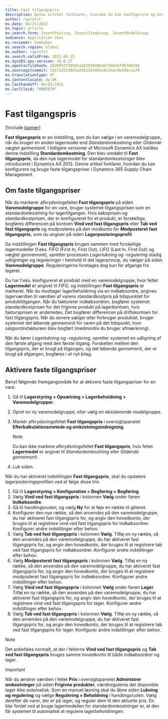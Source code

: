 ```yaml
---
title: Fast tilgangspris
description: Denne artikel forklarer, hvordan du kan konfigurere og bruge faste tilgangspriser i Microsoft Dynamics 365 Supply Chain Management.
author: raprofit
ms.date: 04/25/2022
ms.topic: article
ms.search.form: InventPosting, InventItemGroup, InventModelGroup
audience: Application User
ms.reviewer: kamaybac
ms.search.region: Global
ms.author: raprofit
ms.search.validFrom: 2022-04-25
ms.dyn365.ops.version: 10.0.27
ms.openlocfilehash: 2630952f395d1a18202698b4d73b67ef4b760194
ms.sourcegitcommit: 52b7225350daa29b1263d8e29c54ac9e20bcca70
ms.translationtype: HT
ms.contentlocale: da-DK
ms.lasthandoff: 06/03/2022
ms.locfileid: "8907574"
---
```

# <a name="fixed-receipt-price"></a>Fast tilgangspris

[!include [banner](../includes/banner.md)]

**Fast tilgangspris** er en indstilling, som du kan vælge i en varemodelgruppe, når du bruger en anden lagermodel end *Standardomkostning* eller *Glidende vægtet gennemsnit*. I tidligere versioner af Microsoft Dynamics AX kaldtes denne indstilling **Standardomkostning**. Den blev omdøbt til **Fast tilgangspris**, da den nye lagermodel for standardomkostninger blev introduceret i Dynamics AX 2012. Denne artikel forklarer, hvordan du kan konfigurere og bruge faste tilgangspriser i Dynamics 365 Supply Chain Management.

## <a name="about-fixed-receipt-prices"></a>Om faste tilgangspriser

Når du markerer afkrydsningsfeltet **Fast tilgangspris** på siden **Varemodelgruppe** for en vare, bruger systemet tilgangsprisen som en standardomkostning for lagertilgangen. Hvis købsprisen og standardkostprisen, der er konfigureret for et produkt, er forskellige, bogføres differencen på kontoen **Vind ved fast tilgangspris** eller **Tab ved fast tilgangspris** og modposteres på den modkonto for **Modposteret fast tilgangspris**, som du angiver på siden **Lagerposteringsprofil**.

Da indstillingen **Fast tilgangspris** bruges sammen med forskellige lagermodeller (f.eks. FIFO (First In, First Out), LIFO (Last In, First Out) og vægtet gennemsnit), opretter processen *Lagerlukning og -regulering* stadig udligninger og reguleringer i henhold til det lagerprincip, du vælger på siden **Varemodelgruppe**. Reguleringerne foretages dog kun for afgange fra lageret.

Du har f.eks. konfigureret et produkt med en varemodelgruppe, hvor feltet **Lagermodel** er angivet til *FIFO*, og indstillingen **Fast tilgangspris** er markeret. Når du modtager lagerbeholdning via en indkøbsordre, angives lagerværdien til værdien af varens standardkostpris på tidspunktet for produkttilgangen. Når du fakturerer indkøbsordren, bogfører systemet standardkostprisen for det frigivne produkt på lagerkontoen, hvis fakturaprisen er anderledes. Det bogfører differencen på driftskontoen for fast tilgangspris. Når du senere sælger eller forbruger produktet, bruger systemet det løbende gennemsnit for varen på det tidspunkt, hvor salgsordrefakturaen blev bogført (medmindre du bruger afmærkning).

Når du kører *Lagerlukning og -regulering*, opretter systemet en udligning af den første afgang med den første tilgang. Forskellen mellem den tilgangspris, der er brugt på tilgangen, og det løbende gennemsnit, der er brugt på afgangen, bogføres i et nyt bilag.

## <a name="enable-fixed-receipt-prices"></a>Aktivere faste tilgangspriser

Benyt følgende fremgangsmåde for at aktivere faste tilgangspriser for en vare.

1. Gå til **Lagerstyring \> Opsætning \> Lagerbeholdning \> Varemodelgrupper**.
2. Opret en ny varemodelgruppe, eller vælg en eksisterende modelgruppe.
3. Markér afkrydsningsfeltet **Fast tilgangspris** i oversigtspanelet **Efterkalkulationsmetode og omkostningsindregning**.

    > [!NOTE]
    > Du kan ikke markere afkrydsningsfeltet **Fast tilgangspris**, hvis feltet **Lagermodel** er angivet til *Standardomkostning* eller *Glidende gennemsnit*.

4. Luk siden.

Når du har aktiveret indstillingen **Fast tilgangspris**, skal du opdatere lagerposteringsprofilen ved at følge disse trin.

1. Gå til **Lagerstyring \> Konfiguration \> Bogføring \> Bogføring**.
1. Vælg **Vind ved fast tilgangspris** i kolonnen **Vælg** under fanen **Indkøbsordre**.
1. Gå til handlingsruden, og vælg **Ny** for at føje en række til gitteret.
1. Konfigurer den nye række, så den anvendes på den varemodelgruppe, du har aktiveret fast tilgangspris for, og angiv den hovedkonto, der bruges til at registrere vind ved fast tilgangspris for indkøbsordrer. Konfigurer andre indstillinger efter behov.
1. Vælg **Tab ved fast tilgangspris** i kolonnen **Vælg**. Tilføj en ny række, så den anvendes på den varemodelgruppe, du har aktiveret fast tilgangspris for, og angiv den hovedkonto, der bruges til at registrere tab ved fast tilgangspris for indkøbsordrer. Konfigurer andre indstillinger efter behov.
1. Vælg **Modposteret fast tilgangspris** i kolonnen **Vælg**. Tilføj en ny række, så den anvendes på den varemodelgruppe, du har aktiveret fast tilgangspris for, og angiv den hovedkonto, der bruges til at registrere modposteret fast tilgangspris for indkøbsordrer. Konfigurer andre indstillinger efter behov.
1. Vælg **Vind ved fast tilgangspris** i kolonnen **Vælg** under fanen **Lager**. Tilføj en ny række, så den anvendes på den varemodelgruppe, du har aktiveret fast tilgangspris for, og angiv den hovedkonto, der bruges til at registrere vind ved fast tilgangspris for lager. Konfigurer andre indstillinger efter behov.
1. Vælg **Tab ved fast tilgangspris** i kolonnen **Vælg**. Tilføj en ny række, så den anvendes på den varemodelgruppe, du har aktiveret fast tilgangspris for, og angiv den hovedkonto, der bruges til at registrere tab ved fast tilgangspris for lager. Konfigurer andre indstillinger efter behov.

> [!NOTE]
> Det anbefales normalt, at der i felterne **Vind ved fast tilgangspris** og **Tab ved fast tilgangspris** bruges samme hovedkonto til både indkøbsordrer og lager.

> [!IMPORTANT]
> Når du ændrer værdien i feltet **Pris** i oversigtspanelet **Administrer omkostninger** på siden **Frigivne produkter**, værdireguleres det disponible lager ikke automatisk. Som en manuel løsning skal du åbne siden **Lukning og regulering** og vælge **Regulering \> Beholdning** i handlingsruden. Vælg derefter de varer, der er på lager, og reguler dem til den aktuelle pris. En klar fordel ved at bruge lagermodellen for standardomkostninger er, at den får systemet til automatisk at regulere lagerbeholdningen.
